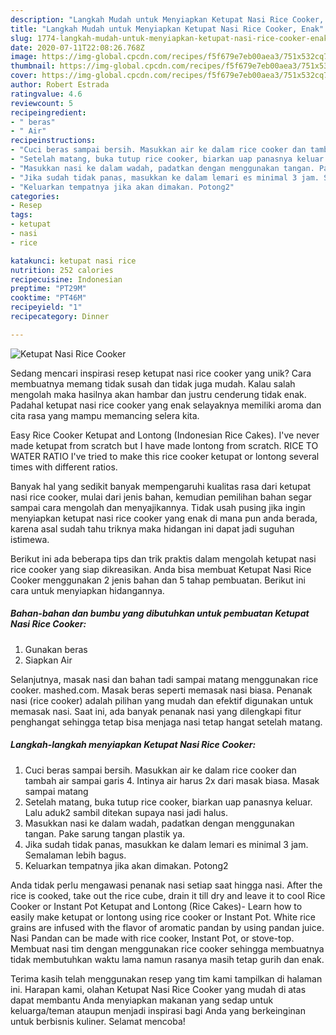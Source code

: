 ```yaml
---
description: "Langkah Mudah untuk Menyiapkan Ketupat Nasi Rice Cooker, Enak"
title: "Langkah Mudah untuk Menyiapkan Ketupat Nasi Rice Cooker, Enak"
slug: 1774-langkah-mudah-untuk-menyiapkan-ketupat-nasi-rice-cooker-enak
date: 2020-07-11T22:08:26.768Z
image: https://img-global.cpcdn.com/recipes/f5f679e7eb00aea3/751x532cq70/ketupat-nasi-rice-cooker-foto-resep-utama.jpg
thumbnail: https://img-global.cpcdn.com/recipes/f5f679e7eb00aea3/751x532cq70/ketupat-nasi-rice-cooker-foto-resep-utama.jpg
cover: https://img-global.cpcdn.com/recipes/f5f679e7eb00aea3/751x532cq70/ketupat-nasi-rice-cooker-foto-resep-utama.jpg
author: Robert Estrada
ratingvalue: 4.6
reviewcount: 5
recipeingredient:
- " beras"
- " Air"
recipeinstructions:
- "Cuci beras sampai bersih. Masukkan air ke dalam rice cooker dan tambah air sampai garis 4. Intinya air harus 2x dari masak biasa. Masak sampai matang"
- "Setelah matang, buka tutup rice cooker, biarkan uap panasnya keluar. Lalu aduk2 sambil ditekan supaya nasi jadi halus."
- "Masukkan nasi ke dalam wadah, padatkan dengan menggunakan tangan. Pake sarung tangan plastik ya."
- "Jika sudah tidak panas, masukkan ke dalam lemari es minimal 3 jam. Semalaman lebih bagus."
- "Keluarkan tempatnya jika akan dimakan. Potong2"
categories:
- Resep
tags:
- ketupat
- nasi
- rice

katakunci: ketupat nasi rice 
nutrition: 252 calories
recipecuisine: Indonesian
preptime: "PT29M"
cooktime: "PT46M"
recipeyield: "1"
recipecategory: Dinner

---
```



![Ketupat Nasi Rice Cooker](https://img-global.cpcdn.com/recipes/f5f679e7eb00aea3/751x532cq70/ketupat-nasi-rice-cooker-foto-resep-utama.jpg)

Sedang mencari inspirasi resep ketupat nasi rice cooker yang unik? Cara membuatnya memang tidak susah dan tidak juga mudah. Kalau salah mengolah maka hasilnya akan hambar dan justru cenderung tidak enak. Padahal ketupat nasi rice cooker yang enak selayaknya memiliki aroma dan cita rasa yang mampu memancing selera kita.

Easy Rice Cooker Ketupat and Lontong (Indonesian Rice Cakes). I&#39;ve never made ketupat from scratch but I have made lontong from scratch. RICE TO WATER RATIO I&#39;ve tried to make this rice cooker ketupat or lontong several times with different ratios.

Banyak hal yang sedikit banyak mempengaruhi kualitas rasa dari ketupat nasi rice cooker, mulai dari jenis bahan, kemudian pemilihan bahan segar sampai cara mengolah dan menyajikannya. Tidak usah pusing jika ingin menyiapkan ketupat nasi rice cooker yang enak di mana pun anda berada, karena asal sudah tahu triknya maka hidangan ini dapat jadi suguhan istimewa.


Berikut ini ada beberapa tips dan trik praktis dalam mengolah ketupat nasi rice cooker yang siap dikreasikan. Anda bisa membuat Ketupat Nasi Rice Cooker menggunakan 2 jenis bahan dan 5 tahap pembuatan. Berikut ini cara untuk menyiapkan hidangannya.

<!--inarticleads1-->

##### Bahan-bahan dan bumbu yang dibutuhkan untuk pembuatan Ketupat Nasi Rice Cooker:

1. Gunakan  beras
1. Siapkan  Air


Selanjutnya, masak nasi dan bahan tadi sampai matang menggunakan rice cooker. mashed.com. Masak beras seperti memasak nasi biasa. Penanak nasi (rice cooker) adalah pilihan yang mudah dan efektif digunakan untuk memasak nasi. Saat ini, ada banyak penanak nasi yang dilengkapi fitur penghangat sehingga tetap bisa menjaga nasi tetap hangat setelah matang. 

<!--inarticleads2-->

##### Langkah-langkah menyiapkan Ketupat Nasi Rice Cooker:

1. Cuci beras sampai bersih. Masukkan air ke dalam rice cooker dan tambah air sampai garis 4. Intinya air harus 2x dari masak biasa. Masak sampai matang
1. Setelah matang, buka tutup rice cooker, biarkan uap panasnya keluar. Lalu aduk2 sambil ditekan supaya nasi jadi halus.
1. Masukkan nasi ke dalam wadah, padatkan dengan menggunakan tangan. Pake sarung tangan plastik ya.
1. Jika sudah tidak panas, masukkan ke dalam lemari es minimal 3 jam. Semalaman lebih bagus.
1. Keluarkan tempatnya jika akan dimakan. Potong2


Anda tidak perlu mengawasi penanak nasi setiap saat hingga nasi. After the rice is cooked, take out the rice cube, drain it till dry and leave it to cool Rice Cooker or Instant Pot Ketupat and Lontong (Rice Cakes)- Learn how to easily make ketupat or lontong using rice cooker or Instant Pot. White rice grains are infused with the flavor of aromatic pandan by using pandan juice. Nasi Pandan can be made with rice cooker, Instant Pot, or stove-top. Membuat nasi tim dengan menggunakan rice cooker sehingga membuatnya tidak membutuhkan waktu lama namun rasanya masih tetap gurih dan enak. 

Terima kasih telah menggunakan resep yang tim kami tampilkan di halaman ini. Harapan kami, olahan Ketupat Nasi Rice Cooker yang mudah di atas dapat membantu Anda menyiapkan makanan yang sedap untuk keluarga/teman ataupun menjadi inspirasi bagi Anda yang berkeinginan untuk berbisnis kuliner. Selamat mencoba!
